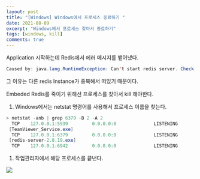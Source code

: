 ```yaml
---
layout: post
title: "[Windows] Windows에서 프로세스 종료하기 "
date: 2021-08-09
excerpt: "Windows에서 프로세스 찾아서 종료하기"
tags: [windows, kill]
comments: true
---
```

Application 시작하는데 Redis에서 에러 메시지를 뱉어냈다. 

```java
Caused by: java.lang.RuntimeException: Can't start redis server. Check logs for details.
```

그 이유는 다른 redis Instance가 중복해서 떠있기 때문이다. 

Embeded Redis를 죽이기 위해선 프로세스를 찾아서 kill 해야한다. 

1. Windows에서는 netstat 명령어를 사용해서 프로세스 이름을 찾는다. 

```java
> netstat -anb | grep 6379 -B 2 -A 2
  TCP    127.0.0.1:5939         0.0.0.0:0              LISTENING
 [TeamViewer_Service.exe]
  TCP    127.0.0.1:6379         0.0.0.0:0              LISTENING
 [redis-server-2.8.19.exe]
  TCP    127.0.0.1:6942         0.0.0.0:0              LISTENING
```

1. 작업관리자에서 해당 프로세스를 끝낸다. 

<img src ="https://eunmik.github.io/bonita.github.io/assets/img/2021/0809/img1.png" />